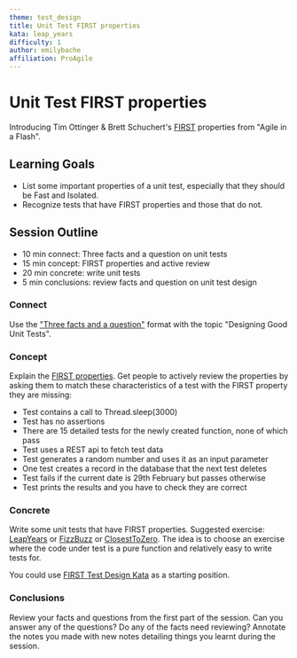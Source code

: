 ```yaml
---
theme: test_design
title: Unit Test FIRST properties
kata: leap_years
difficulty: 1
author: emilybache
affiliation: ProAgile
---
```


# Unit Test FIRST properties

Introducing Tim Ottinger & Brett Schuchert's [FIRST](http://agileinaflash.blogspot.com/2009/02/first.html) properties from "Agile in a Flash".

## Learning Goals

* List some important properties of a unit test, especially that they should be Fast and Isolated.
* Recognize tests that have FIRST properties and those that do not.

## Session Outline

* 10 min connect: Three facts and a question on unit tests
* 15 min concept: FIRST properties and active review
* 20 min concrete: write unit tests
* 5 min conclusions: review facts and question on unit test design

### Connect
Use the ["Three facts and a question"](/activities/connect/three_facts_and_a_q.html) format with the topic "Designing Good Unit Tests".

### Concept
Explain the [FIRST properties](http://agileinaflash.blogspot.com/2009/02/first.html). Get people to actively review the properties by asking them to match these characteristics of a test with the FIRST property they are missing:

* Test contains a call to Thread.sleep(3000)
* Test has no assertions
* There are 15 detailed tests for the newly created function, none of which pass
* Test uses a REST api to fetch test data
* Test generates a random number and uses it as an input parameter
* One test creates a record in the database that the next test deletes
* Test fails if the current date is 29th February but passes otherwise
* Test prints the results and you have to check they are correct

### Concrete
Write some unit tests that have FIRST properties. Suggested exercise: [LeapYears](/kata_descriptions/leap_years.html) or [FizzBuzz](/kata_descriptions/fizzbuzz.html) or [ClosestToZero](/kata_descriptions/closest_to_zero.html). The idea is to choose an exercise where the code under test is a pure function and relatively easy to write tests for. 

You could use [FIRST Test Design Kata](https://github.com/emilybache/FIRST-Test-Design-Kata) as a starting position.

### Conclusions
Review your facts and questions from the first part of the session. Can you answer any of the questions? Do any of the facts need reviewing? Annotate the notes you made with new notes detailing things you learnt during the session.




